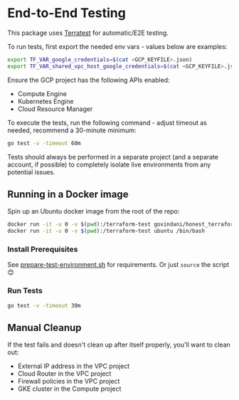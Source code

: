 # End-to-End Testing

This package uses [Terratest](https://terratest.gruntwork.io) for automatic/E2E
testing.

To run tests, first export the needed env vars - values below are examples:

```bash
export TF_VAR_google_credentials=$(cat <GCP_KEYFILE>.json)
export TF_VAR_shared_vpc_host_google_credentials=$(cat <GCP_KEYFILE>.json)
```

Ensure the GCP project has the following APIs enabled:

* Compute Engine
* Kubernetes Engine
* Cloud Resource Manager

To execute the tests, run the following command - adjust timeout as needed, recommend a 30-minute minimum:

```bash
go test -v -timeout 60m
```

Tests should always be performed in a separate project (and a separate account,
if possible) to completely isolate live environments from any potential issues.

## Running in a Docker image

Spin up an Ubuntu docker image from the root of the repo:

```bash
docker run -it -u 0 -v $(pwd):/terraform-test govindani/honest_terraform:0.15 /bin/bash
docker run -it -u 0 -v $(pwd):/terraform-test ubuntu /bin/bash
```

### Install Prerequisites

See [prepare-test-environment.sh](./prepare-test-environment.sh) for requirements.
Or just `source` the script 😊

### Run Tests

```bash
go test -v -timeout 30m
```

## Manual Cleanup

If the test fails and doesn't clean up after itself properly, you'll want to clean out:

* External IP address in the VPC project
* Cloud Router in the VPC project
* Firewall policies in the VPC project
* GKE cluster in the Compute project
